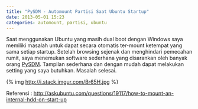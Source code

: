```yaml
---
title: "PySDM - Automount Partisi Saat Ubuntu Startup"
date: 2013-05-01 15:23
categories: automount, partisi, ubuntu
---
```


Saat menggunakan Ubuntu yang masih dual boot dengan Windows saya memiliki masalah untuk dapat secara otomatis ter-mount ketempat yang sama setiap startup. Setelah browsing sejenak dan menghindari pemecahan rumit, saya menemukan software sederhana yang disarankan oleh banyak orang [PySDM][1]. Tampilan sederhana dan dengan mudah dapat melakukan setting yang saya butuhkan. Masalah selesai.

{% img http://i.stack.imgur.com/Br65H.jpg %}

Referensi : <http://askubuntu.com/questions/19117/how-to-mount-an-internal-hdd-on-start-up>

[1]: http://pysdm.sourceforge.net/